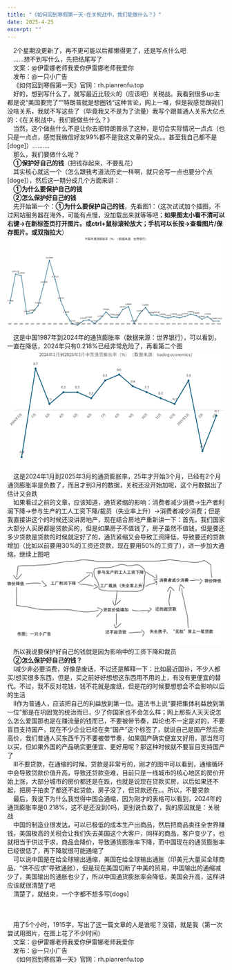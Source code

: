 ```yaml
---
title: "《如何回到寒假第一天-在关税战中，我们能做什么？》"
date: 2025-4-25
excerpt: ""
---
```


&ensp;&ensp;2个星期没更新了，再不更可能以后都懒得更了，还是写点什么吧  
&ensp;&ensp;……想不到写什么，先把结尾写了  
&ensp;&ensp;文案：@伊雷娜老师我爱你伊雷娜老师我爱你  
&ensp;&ensp;发布：@一只小广告  
&ensp;&ensp;《如何回到寒假第一天》官网：rh.pianrenfu.top  
&ensp;&ensp;好的，想到写什么了，就写最近比较火的（应该吧）关税战。我看到很多up主都是说“美国要完了“”特朗普就是想圈钱“这种言论，网上一堆，但是我感觉跟我们没啥关系，我就不写这些了（毕竟我又不是为了流量）我写个跟普通人关系大亿点的：《在关税战中，我们能做些什么？》  
&ensp;&ensp;当然，这个做些什么不是让你去把特朗普杀了这种，是切合实际情况一点点（也只是一点点，感觉我微信好友99%都不是我这文章的受众。。甚至我自己都不是[doge]）..........  
&ensp;&ensp;那么，我们要做什么呢？  
&ensp;&ensp;**①保护好自己的钱**（把钱存起来，不要乱花）  
&ensp;&ensp;其实核心就这一个（怎么跟我考道法历史一样啊，就只会写一点也要分个点[doge]），然后这一期分成几个方面来讲：  
&ensp;&ensp;**①为什么要保护自己的钱**  
&ensp;&ensp;**②怎么保护好自己的钱**  
&ensp;&ensp;先开始第一个：**①为什么要保护自己的钱**，先看图1：（这次试试加个插图，不过网站服务器在海外，可能有点慢，没加载出来就等等吧；**如果图太小看不清可以右键→在新标签页打开图片。或ctrl+鼠标滚轮放大；手机可以长按→查看图片/保存图片。或双指拉大**）  
![图1](/assets/images/24_4_25/t1.png)
&ensp;&ensp;这是中国1987年到2024年的通货膨胀率（数据来源：世界银行），可以看到，一直在降低，2024年只有0.218%已经非常危险了，再看第二个图  
![图2](/assets/images/24_4_25/t2.png)
&ensp;&ensp;这是2024年1月到2025年3月的通货膨胀率，25年才开始3个月，已经有2个月通货膨胀率是负数了，而且才到3月的数据，关税还没开始加呢，这个月数据出了估计又会跌  
&ensp;&ensp;如果看过之前的文章，应该知道，通货紧缩的影响：消费者减少消费→生产者利润下降→参与生产的工人工资下降/裁员（失业率上升）→消费者减少消费；但是我直接讲这个的时候还没讲房地产，现在结合房地产重新讲一下：首先，我们国家大部分人买房都是贷款买的，但是如果房子不值钱了，房子虽然不值钱，但是要还多少贷款是贷款的时候就定好了的，通货紧缩又会导致工资降低，导致要还的贷款增加（比如以前要用30%的工资还贷款，现在要用50%的工资了），进一步加大通缩。继续上图吧  
![图3](/assets/images/24_4_25/t3.png)
&ensp;&ensp;所以我说要保护好自己的钱就是因为影响中的工资下降和裁员  
&ensp;&ensp;**②怎么保护好自己的钱？**  
&ensp;&ensp;Ⅰ减少非必要消费，好像是废话，不过还是解释一下：比如最近国补，不少人都买/想买很多东西，但是，买之前好好想想这东西用不用的上，有没有更便宜的替代。不过，我不反对花钱，钱不花就是废纸，但是花的时候要想想会不会影响以后的生活  
&ensp;&ensp;Ⅱ作为普通人，应该把自己的利益放到第一位。道法书上说“要把集体利益放到第一位”那是在巩固党的统治而已，少了你国家也不会怎么样；网上那些人天天说怎么怎么爱国那也是在赚流量的钱而已，不要被带节奏，舆论也不一定是对的，不要盲目支持国产，现在不少企业已经在卖“国产”这个标签了，就说自己是国产然后卖高价，我们普通人买东西千万不要被带节奏，如果国产确实便宜又好用，那当然可以买，但如果外国的产品确实更便宜、更好用呢？那这种时候就不要盲目支持国产了  
&ensp;&ensp;Ⅲ不要贷款，在通缩的时候，贷款是非常亏的，刚才的图中可以看到，通缩循环中会导致贷款价值升高，导致还贷款变难，目前只是一线城市的核心地区的房价开始上涨，大部分城市的房价都还是在跌，也就是说现在贷款买房，以后如果还不起，把房子拍卖了都还不起贷款，房子没了，但贷款还在。。所以，不要贷款  
&ensp;&ensp;最后，我说下为什么我觉得中国会通缩，因为刚才的表格可以看到，2024年的通货膨胀率是0.218%，这不是还没到0吗，更别说负数了，我的原因就是：关税战  
&ensp;&ensp;中国的制造业很发达，可以已极低的成本生产出商品，然后把商品卖往全世界赚钱，美国极高的关税会让我们失去美国这个大客户，同样的商品，客户变少了，也就相当于供过于求，商品会降价，导致通货膨胀率下降，而中国现在的通货膨胀率已经很低了，再下降就很可能通缩了  
&ensp;&ensp;可以说中国是在给全球输出通缩，美国在给全球输出通胀（印美元大量买全球商品，“供不应求”导致通胀），但是现在美国切断了中美的贸易，中国输出的通缩减少了，美国输出的通胀也少了，所以中国通货膨胀率会降低，美国会升高，这样讲应该就很清楚了吧  
&ensp;&ensp;清楚了，就结束，一个字都不想多写[doge]  
&ensp;&ensp;  
&ensp;&ensp;  
&ensp;&ensp;  
&ensp;&ensp;用了5个小时，1915字，写出了这一篇文章的人是谁呢？没错，就是我（第一次尝试用图片，在图上花了不少时间）  
&ensp;&ensp;文案：@伊雷娜老师我爱你伊雷娜老师我爱你  
&ensp;&ensp;发布：@一只小广告  
&ensp;&ensp;《如何回到寒假第一天》官网：rh.pianrenfu.top  

